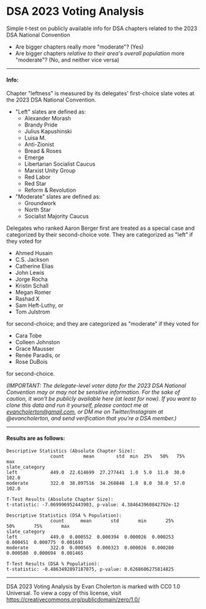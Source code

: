 # DSA 2023 Voting Analysis
Simple t-test on publicly available info for DSA chapters related to the 2023 DSA National Convention

- Are bigger chapters really more "moderate"? (Yes)
- Are bigger chapters *relative to their area's overall population* more "moderate"? (No, and neither vice versa)

---

#### Info:

Chapter "leftness" is measured by its delegates' first-choice slate votes at the 2023 DSA National Convention.

- "Left" slates are defined as:
   - Alexander Morash
   - Brandy Pride
   - Julius Kapushinski
   - Luisa M.
   - Anti-Zionist
   - Bread & Roses
   - Emerge
   - Libertarian Socialist Caucus
   - Marxist Unity Group
   - Red Labor
   - Red Star
   - Reform & Revolution
- "Moderate" slates are defined as:
   - Groundwork
   - North Star
   - Socialist Majority Caucus

Delegates who ranked Aaron Berger first are treated as a special case and categorized by their second-choice vote. They are categorized as "left" if they voted for 
- Ahmed Husain
- C.S. Jackson
- Catherine Elias
- John Lewis
- Jorge Rocha
- Kristin Schall
- Megan Romer
- Rashad X
- Sam Heft-Luthy, or
- Tom Julstrom

for second-choice; and they are categorized as "moderate" if they voted for
- Cara Tobe
- Colleen Johnston
- Grace Mausser
- Renée Paradis, or
- Rose DuBois

for second-choice.

*(IMPORTANT: The delegate-level voter data for the 2023 DSA National Convention may or may not be sensitive information. For the sake of caution, it won't be publicly available here (at least for now). If you want to clone this data and run it yourself, please contact me at evancholerton@gmail.com, or DM me on Twitter/Instagram at @evancholerton, and send verification that you're a DSA member.)*

---

#### Results are as follows:

```
Descriptive Statistics (Absolute Chapter Size):
                count       mean        std  min  25%   50%   75%    max
slate_category                                                          
left            449.0  22.614699  27.277441  1.0  5.0  11.0  30.0  102.0
moderate        322.0  38.897516  34.268848  1.0  8.0  38.0  57.0  102.0

T-Test Results (Absolute Chapter Size):
t-statistic: -7.069996952443903, p-value: 4.384643960842792e-12

Descriptive Statistics (DSA % Population):
                count      mean       std       min       25%       50%       75%       max
slate_category                                                                             
left            449.0  0.000552  0.000394  0.000026  0.000253  0.000451  0.000775  0.001693
moderate        322.0  0.000565  0.000323  0.000026  0.000280  0.000580  0.000694  0.001465

T-Test Results (DSA % Population):
t-statistic: -0.4863492897187075, p-value: 0.6268606275814825
```
---

DSA 2023 Voting Analysis by Evan Cholerton is marked with CC0 1.0 Universal. To view a copy of this license, visit https://creativecommons.org/publicdomain/zero/1.0/
